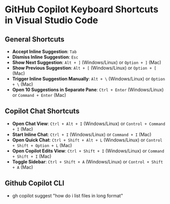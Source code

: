 # GitHub Copilot Keyboard Shortcuts in Visual Studio Code

## General Shortcuts

- **Accept Inline Suggestion**: `Tab`
- **Dismiss Inline Suggestion**: `Esc`
- **Show Next Suggestion**: `Alt + ]` (Windows/Linux) or `Option + ]` (Mac)
- **Show Previous Suggestion**: `Alt + [` (Windows/Linux) or `Option + [` (Mac)
- **Trigger Inline Suggestion Manually**: `Alt + \` (Windows/Linux) or `Option + \` (Mac)
- **Open 10 Suggestions in Separate Pane**: `Ctrl + Enter` (Windows/Linux) or `Command + Enter` (Mac)

## Copilot Chat Shortcuts

- **Open Chat View**: `Ctrl + Alt + I` (Windows/Linux) or `Control + Command + I` (Mac)
- **Start Inline Chat**: `Ctrl + I` (Windows/Linux) or `Command + I` (Mac)
- **Open Quick Chat**: `Ctrl + Shift + Alt + L` (Windows/Linux) or `Control + Shift + Option + L` (Mac)
- **Open Copilot Edits View**: `Ctrl + Shift + I` (Windows/Linux) or `Command + Shift + I` (Mac)
- **Toggle Sidebar**: `Ctrl + Shift + A` (Windows/Linux) or `Control + Shift + A` (Mac)

## Github Copilot  CLI
- gh copilot suggest "how do i list files in long format"